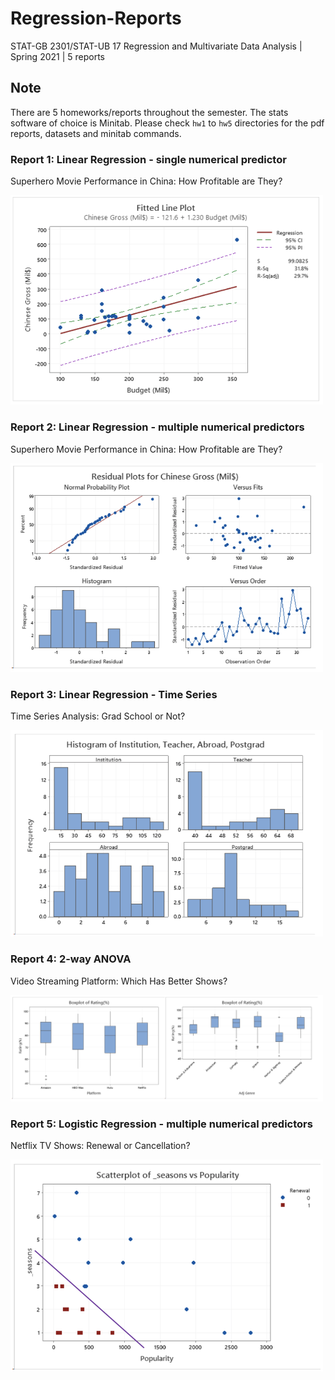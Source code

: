 # Regression-Reports

STAT-GB 2301/STAT-UB 17 Regression and Multivariate Data Analysis | Spring 2021 | 5 reports

## Note

There are 5 homeworks/reports throughout the semester. The stats software of choice is Minitab. Please check `hw1` to `hw5` directories for the pdf reports, datasets and minitab commands.

### Report 1: Linear Regression - single numerical predictor

Superhero Movie Performance in China: How Profitable are They?

<img src='readme_pics/report1.png' width='500'>

### Report 2: Linear Regression - multiple numerical predictors

Superhero Movie Performance in China: How Profitable are They?

<img src='readme_pics/report2.png' width='500'>

### Report 3: Linear Regression - Time Series

Time Series Analysis: Grad School or Not?

<img src='readme_pics/report3.png' width='500'>

### Report 4: 2-way ANOVA

Video Streaming Platform: Which Has Better Shows?

<img src='readme_pics/report4.png' width='500'>

### Report 5: Logistic Regression - multiple numerical predictors

Netflix TV Shows: Renewal or Cancellation?

<img src='readme_pics/report5.png' width='500'>
